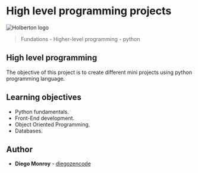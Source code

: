 # High level programming projects
![Holberton logo](https://www.holbertonschool.com/holberton-logo.png)
> Fundations - Higher-level programming - python

## High level programming
The objective of this project is to create different mini projects using python programming language.

## Learning objectives
* Python fundamentals.
* Front-End development.
* Object Oriented Programming.
* Databases.

## Author
* **Diego Monroy** - [diegozencode](https://github.com/diegozencode)

